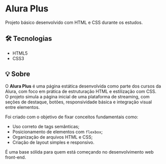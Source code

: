# Alura Plus

Projeto básico desenvolvido com HTML e CSS durante os estudos.

## 🛠 Tecnologias

- HTML5  
- CSS3

## 💡 Sobre

O **Alura Plus** é uma página estática desenvolvida como parte dos cursos da Alura, com foco em prática de estruturação HTML e estilização com CSS.  
O projeto simula a página inicial de uma plataforma de streaming, com seções de destaque, botões, responsividade básica e integração visual entre elementos.

Foi criado com o objetivo de fixar conceitos fundamentais como:
- Uso correto de tags semânticas;
- Posicionamento de elementos com `flexbox`;
- Organização de arquivos HTML e CSS;
- Criação de layout simples e responsivo.

É uma base sólida para quem está começando no desenvolvimento web front-end.